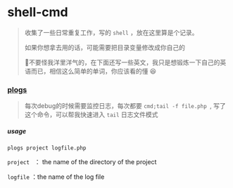 # shell-cmd

> 收集了一些日常重复工作，写的 `shell` ，放在这里算是个记录。
>
> 如果你想拿去用的话，可能需要把目录变量修改成你自己的
>
> 🙅不要怪我洋里洋气的，在下面还写一些英文，我只是想锻炼一下自己的英语而已，相信这么简单的单词，你应该看的懂 😆

### [plogs](https://github.com/mh1988/shell-cmd/blob/master/cmd/plogs.sh) 

> 每次debug的时候需要监控日志，每次都要 `cmd;tail -f file.php `, 写了这个命令，可以帮我快速进入 `tail` 日志文件模式

##### usage

`plogs project logfile.php`

`project ` ： the name of the directory of the project

`logfile` ：the name of the log file